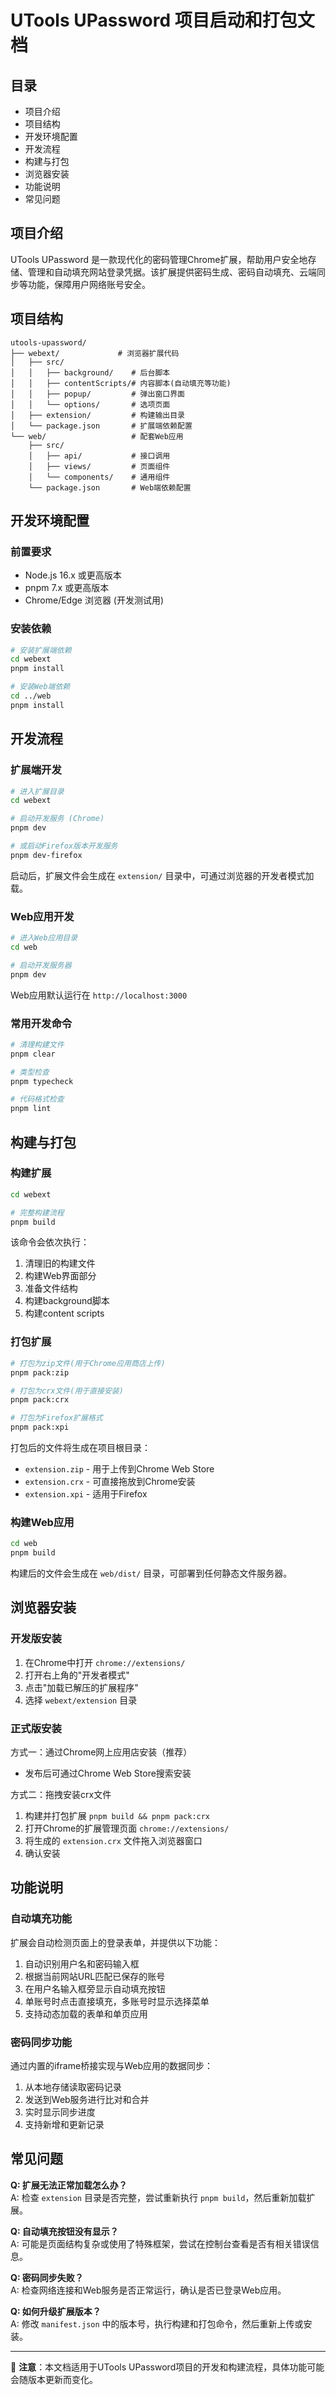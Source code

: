 # UTools UPassword 项目启动和打包文档

## 目录

- 项目介绍
- 项目结构
- 开发环境配置
- 开发流程
- 构建与打包
- 浏览器安装
- 功能说明
- 常见问题

## 项目介绍

UTools UPassword 是一款现代化的密码管理Chrome扩展，帮助用户安全地存储、管理和自动填充网站登录凭据。该扩展提供密码生成、密码自动填充、云端同步等功能，保障用户网络账号安全。

## 项目结构

```
utools-upassword/
├── webext/             # 浏览器扩展代码
│   ├── src/
│   │   ├── background/    # 后台脚本
│   │   ├── contentScripts/# 内容脚本(自动填充等功能)
│   │   ├── popup/         # 弹出窗口界面
│   │   └── options/       # 选项页面
│   ├── extension/         # 构建输出目录
│   └── package.json       # 扩展端依赖配置
└── web/                   # 配套Web应用
    ├── src/
    │   ├── api/           # 接口调用
    │   ├── views/         # 页面组件
    │   └── components/    # 通用组件
    └── package.json       # Web端依赖配置
```

## 开发环境配置

### 前置要求

- Node.js 16.x 或更高版本
- pnpm 7.x 或更高版本
- Chrome/Edge 浏览器 (开发测试用)

### 安装依赖

```bash
# 安装扩展端依赖
cd webext
pnpm install

# 安装Web端依赖
cd ../web
pnpm install
```

## 开发流程

### 扩展端开发

```bash
# 进入扩展目录
cd webext

# 启动开发服务 (Chrome)
pnpm dev

# 或启动Firefox版本开发服务
pnpm dev-firefox
```

启动后，扩展文件会生成在 `extension/` 目录中，可通过浏览器的开发者模式加载。

### Web应用开发

```bash
# 进入Web应用目录
cd web

# 启动开发服务器
pnpm dev
```

Web应用默认运行在 `http://localhost:3000`

### 常用开发命令

```bash
# 清理构建文件
pnpm clear

# 类型检查
pnpm typecheck

# 代码格式检查
pnpm lint
```

## 构建与打包

### 构建扩展

```bash
cd webext

# 完整构建流程
pnpm build
```

该命令会依次执行：
1. 清理旧的构建文件
2. 构建Web界面部分
3. 准备文件结构
4. 构建background脚本
5. 构建content scripts

### 打包扩展

```bash
# 打包为zip文件(用于Chrome应用商店上传)
pnpm pack:zip

# 打包为crx文件(用于直接安装)
pnpm pack:crx

# 打包为Firefox扩展格式
pnpm pack:xpi
```

打包后的文件将生成在项目根目录：
- `extension.zip` - 用于上传到Chrome Web Store
- `extension.crx` - 可直接拖放到Chrome安装
- `extension.xpi` - 适用于Firefox

### 构建Web应用

```bash
cd web
pnpm build
```

构建后的文件会生成在 `web/dist/` 目录，可部署到任何静态文件服务器。

## 浏览器安装

### 开发版安装

1. 在Chrome中打开 `chrome://extensions/`
2. 打开右上角的"开发者模式"
3. 点击"加载已解压的扩展程序"
4. 选择 `webext/extension` 目录

### 正式版安装

方式一：通过Chrome网上应用店安装（推荐）
- 发布后可通过Chrome Web Store搜索安装

方式二：拖拽安装crx文件
1. 构建并打包扩展 `pnpm build && pnpm pack:crx`
2. 打开Chrome的扩展管理页面 `chrome://extensions/`
3. 将生成的 `extension.crx` 文件拖入浏览器窗口
4. 确认安装

## 功能说明

### 自动填充功能

扩展会自动检测页面上的登录表单，并提供以下功能：

1. 自动识别用户名和密码输入框
2. 根据当前网站URL匹配已保存的账号
3. 在用户名输入框旁显示自动填充按钮
4. 单账号时点击直接填充，多账号时显示选择菜单
5. 支持动态加载的表单和单页应用

### 密码同步功能

通过内置的iframe桥接实现与Web应用的数据同步：

1. 从本地存储读取密码记录
2. 发送到Web服务进行比对和合并
3. 实时显示同步进度
4. 支持新增和更新记录

## 常见问题

**Q: 扩展无法正常加载怎么办？**  
A: 检查 `extension` 目录是否完整，尝试重新执行 `pnpm build`，然后重新加载扩展。

**Q: 自动填充按钮没有显示？**  
A: 可能是页面结构复杂或使用了特殊框架，尝试在控制台查看是否有相关错误信息。

**Q: 密码同步失败？**  
A: 检查网络连接和Web服务是否正常运行，确认是否已登录Web应用。

**Q: 如何升级扩展版本？**  
A: 修改 `manifest.json` 中的版本号，执行构建和打包命令，然后重新上传或安装。

---

📝 **注意**：本文档适用于UTools UPassword项目的开发和构建流程，具体功能可能会随版本更新而变化。